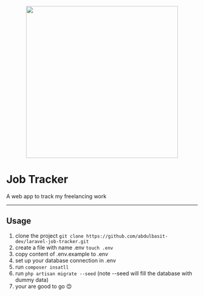 <p align="center"><a href="https://laravel.com" target="_blank"><img src="https://raw.githubusercontent.com/laravel/art/master/logo-lockup/5%20SVG/2%20CMYK/1%20Full%20Color/laravel-logolockup-cmyk-red.svg" width="400"></a></p>


# Job Tracker
A web app to track my freelancing work



---

## Usage

1. clone the project `git clone https://github.com/abdulbasit-dev/laravel-job-tracker.git`
2. create a file with name .env `touch .env`
3. copy content of .env.example to .env
4. set up your database connection in .env
5. run `composer insatll`
6. run `php artisan migrate --seed` (note --seed will fill the database with dummy data)
7.  your are good to go 😊





